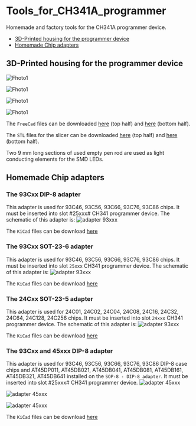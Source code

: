 # Tools_for_CH341A_programmer

Homemade and factory tools for the CH341A programmer device.

* [3D-Printed housing for the programmer device](#3D-Printed-housing-for-the-programmer-device)
* [Homemade Chip adapters](#Homemade-Chip-adapters)
## 3D-Printed housing for the programmer device

![Fhoto1](img/case_CH341A_black_1.png)

![Fhoto1](img/case_CH341A_black_2.png)

![Fhoto1](img/case_CH341A_black_3.jpg)

![Fhoto1](img/case_ch341_black_cura.png)

The `FreeCad` files can be downloaded [here](3d_printing/CH341_black_up2.FCStd) (top half) and [here](3d_printing/CH341_black_down2.FCStd) (bottom half).

The `STL` files for the slicer can be downloaded [here](3d_printing/CH341_black_up2-Body.stl) (top half) and [here](3d_printing/CH341_black_down-Body.stl) (bottom half).

Two 9 mm long sections of used empty pen rod are used as light conducting elements for the SMD LEDs.


## Homemade Chip adapters

### The 93Cxx DIP-8 adapter

This adapter is used for 93C46, 93C56, 93C66, 93C76, 93C86 chips. It must be inserted into slot #25xxx# CH341 programmer device. 
The schematic of this adapter is:
![adapter 93xxx](img/93Cxx_dip8_adapter.svg) 

The `KiCad` files can be download [here](kicad/93xxx_dip8_adapter.zip)

### The 93Cxx SOT-23-6 adapter

This adapter is used for 93C46, 93C56, 93C66, 93C76, 93C86 chips. It must be inserted into slot `25xxx` CH341 programmer device. 
The schematic of this adapter is:
![adapter 93xxx](img/93Cxx_sot-23-6_adapter.svg) 

The `KiCad` files can be download [here](kicad/93xxx_sot-23-6_adapter.zip)

### The 24Cxx SOT-23-5 adapter

This adapter is used for 24C01, 24C02, 24C04, 24C08, 24C16, 24C32, 24C64, 24C128, 24C256 chips. It must be inserted into slot `24xxx` CH341 programmer device. 
The schematic of this adapter is:
![adapter 93xxx](img/24xx_sot-23-5_adapter.svg) 

The `KiCad` files can be download [here](kicad/24Cxx_sot-23-5_adapter.zip)

### The 93Cxx and 45xxx DIP-8 adapter

This adapter is used for 93C46, 93C56, 93C66, 93C76, 93C86 DIP-8 case chips and AT45DP011, AT45DB021, AT45DB041, AT45DB081, AT45DB161, AT45DB321, AT45DB641 installed on the `SOP-8 - DIP-8 adapter`.
It must be inserted into slot #25xxx# CH341 programmer device. 
![adapter 45xxx](img/45_93_adapter_comp.png) 

![adapter 45xxx](img/45_93_adapter_sold.png)

![adapter 45xxx](img/45_93_adapter_pcb.png)

The `KiCad` files can be download [here](kicad/93_and_45_dip8_adapter.zip)


